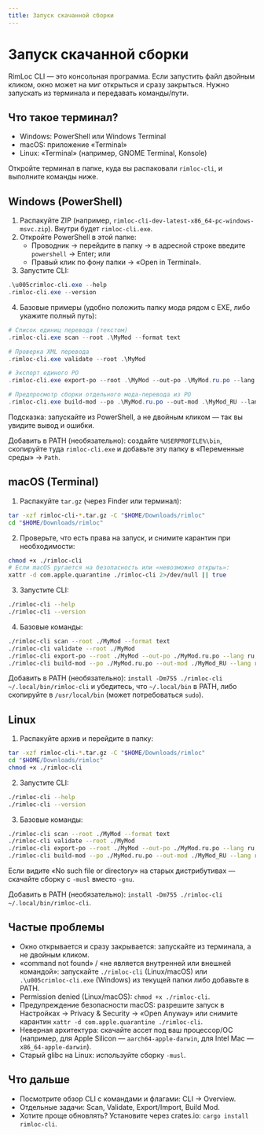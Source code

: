 ```yaml
---
title: Запуск скачанной сборки
---
```


# Запуск скачанной сборки

RimLoc CLI — это консольная программа. Если запустить файл двойным кликом, окно может на миг открыться и сразу закрыться. Нужно запускать из терминала и передавать команды/пути.

## Что такое терминал?

- Windows: PowerShell или Windows Terminal
- macOS: приложение «Terminal»
- Linux: «Terminal» (например, GNOME Terminal, Konsole)

Откройте терминал в папке, куда вы распаковали `rimloc-cli`, и выполните команды ниже.

## Windows (PowerShell)

1) Распакуйте ZIP (например, `rimloc-cli-dev-latest-x86_64-pc-windows-msvc.zip`). Внутри будет `rimloc-cli.exe`.
2) Откройте PowerShell в этой папке:
   - Проводник → перейдите в папку → в адресной строке введите `powershell` → Enter; или
   - Правый клик по фону папки → «Open in Terminal».
3) Запустите CLI:

```powershell
.\u005crimloc-cli.exe --help
.rimloc-cli.exe --version
```

4) Базовые примеры (удобно положить папку мода рядом с EXE, либо укажите полный путь):

```powershell
# Список единиц перевода (текстом)
.rimloc-cli.exe scan --root .\MyMod --format text

# Проверка XML перевода
.rimloc-cli.exe validate --root .\MyMod

# Экспорт единого PO
.rimloc-cli.exe export-po --root .\MyMod --out-po .\MyMod.ru.po --lang ru

# Предпросмотр сборки отдельного мода‑перевода из PO
.rimloc-cli.exe build-mod --po .\MyMod.ru.po --out-mod .\MyMod_RU --lang ru --dry-run
```

Подсказка: запускайте из PowerShell, а не двойным кликом — так вы увидите вывод и ошибки.

Добавить в PATH (необязательно): создайте `%USERPROFILE%\bin`, скопируйте туда `rimloc-cli.exe` и добавьте эту папку в «Переменные среды» → `Path`.

## macOS (Terminal)

1) Распакуйте `tar.gz` (через Finder или терминал):

```bash
tar -xzf rimloc-cli-*.tar.gz -C "$HOME/Downloads/rimloc"
cd "$HOME/Downloads/rimloc"
```

2) Проверьте, что есть права на запуск, и снимите карантин при необходимости:

```bash
chmod +x ./rimloc-cli
# Если macOS ругается на безопасность или «невозможно открыть»:
xattr -d com.apple.quarantine ./rimloc-cli 2>/dev/null || true
```

3) Запустите CLI:

```bash
./rimloc-cli --help
./rimloc-cli --version
```

4) Базовые команды:

```bash
./rimloc-cli scan --root ./MyMod --format text
./rimloc-cli validate --root ./MyMod
./rimloc-cli export-po --root ./MyMod --out-po ./MyMod.ru.po --lang ru
./rimloc-cli build-mod --po ./MyMod.ru.po --out-mod ./MyMod_RU --lang ru --dry-run
```

Добавить в PATH (необязательно): `install -Dm755 ./rimloc-cli ~/.local/bin/rimloc-cli` и убедитесь, что `~/.local/bin` в PATH, либо скопируйте в `/usr/local/bin` (может потребоваться `sudo`).

## Linux

1) Распакуйте архив и перейдите в папку:

```bash
tar -xzf rimloc-cli-*.tar.gz -C "$HOME/Downloads/rimloc"
cd "$HOME/Downloads/rimloc"
chmod +x ./rimloc-cli
```

2) Запустите CLI:

```bash
./rimloc-cli --help
./rimloc-cli --version
```

3) Базовые команды:

```bash
./rimloc-cli scan --root ./MyMod --format text
./rimloc-cli validate --root ./MyMod
./rimloc-cli export-po --root ./MyMod --out-po ./MyMod.ru.po --lang ru
./rimloc-cli build-mod --po ./MyMod.ru.po --out-mod ./MyMod_RU --lang ru --dry-run
```

Если видите «No such file or directory» на старых дистрибутивах — скачайте сборку с `-musl` вместо `-gnu`.

Добавить в PATH (необязательно): `install -Dm755 ./rimloc-cli ~/.local/bin/rimloc-cli`.

## Частые проблемы

- Окно открывается и сразу закрывается: запускайте из терминала, а не двойным кликом.
- «command not found» / «не является внутренней или внешней командой»: запускайте `./rimloc-cli` (Linux/macOS) или `.\u005crimloc-cli.exe` (Windows) из текущей папки либо добавьте в PATH.
- Permission denied (Linux/macOS): `chmod +x ./rimloc-cli`.
- Предупреждение безопасности macOS: разрешите запуск в Настройках → Privacy & Security → «Open Anyway» или снимите карантин `xattr -d com.apple.quarantine ./rimloc-cli`.
- Неверная архитектура: скачайте ассет под ваш процессор/ОС (например, для Apple Silicon — `aarch64-apple-darwin`, для Intel Mac — `x86_64-apple-darwin`).
- Старый glibc на Linux: используйте сборку `-musl`.

## Что дальше

- Посмотрите обзор CLI с командами и флагами: CLI → Overview.
- Отдельные задачи: Scan, Validate, Export/Import, Build Mod.
- Хотите проще обновлять? Установите через crates.io: `cargo install rimloc-cli`.

